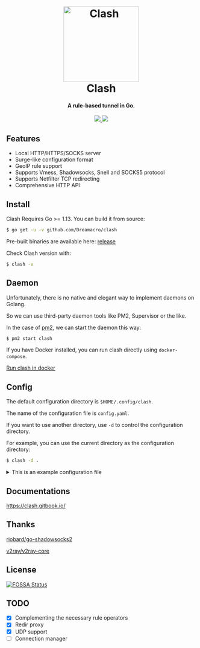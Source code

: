 <h1 align="center">
  <img src="https://github.com/Dreamacro/clash/raw/master/docs/logo.png" alt="Clash" width="200">
  <br>Clash<br>
</h1>

<h4 align="center">A rule-based tunnel in Go.</h4>

<p align="center">
  <a href="https://goreportcard.com/report/github.com/Dreamacro/clash">
    <img src="https://goreportcard.com/badge/github.com/Dreamacro/clash?style=flat-square">
  </a>
  <a href="https://github.com/Dreamacro/clash/releases">
    <img src="https://img.shields.io/github/release/Dreamacro/clash/all.svg?style=flat-square">
  </a>
</p>

## Features

- Local HTTP/HTTPS/SOCKS server
- Surge-like configuration format
- GeoIP rule support
- Supports Vmess, Shadowsocks, Snell and SOCKS5 protocol
- Supports Netfilter TCP redirecting
- Comprehensive HTTP API

## Install

Clash Requires Go >= 1.13. You can build it from source:

```sh
$ go get -u -v github.com/Dreamacro/clash
```

Pre-built binaries are available here: [release](https://github.com/Dreamacro/clash/releases)

Check Clash version with:

```sh
$ clash -v
```

## Daemon

Unfortunately, there is no native and elegant way to implement daemons on Golang.

So we can use third-party daemon tools like PM2, Supervisor or the like.

In the case of [pm2](https://github.com/Unitech/pm2), we can start the daemon this way:

```sh
$ pm2 start clash
```

If you have Docker installed, you can run clash directly using `docker-compose`.

[Run clash in docker](https://github.com/Dreamacro/clash/wiki/Run-clash-in-docker)

## Config

The default configuration directory is `$HOME/.config/clash`.

The name of the configuration file is `config.yaml`.

If you want to use another directory, use `-d` to control the configuration directory.

For example, you can use the current directory as the configuration directory:

```sh
$ clash -d .
```

<details>
  <summary>This is an example configuration file</summary>

```yml
# port of HTTP
port: 7890

# port of SOCKS5
socks-port: 7891

# redir port for Linux and macOS
# redir-port: 7892

allow-lan: false

# Only applicable when setting allow-lan to true
# "*": bind all IP addresses
# 192.168.122.11: bind a single IPv4 address
# "[aaaa::a8aa:ff:fe09:57d8]": bind a single IPv6 address
# bind-address: "*"

# Rule / Global/ Direct (default is Rule)
mode: Rule

# set log level to stdout (default is info)
# info / warning / error / debug / silent
log-level: info

# RESTful API for clash
external-controller: 127.0.0.1:9090

# you can put the static web resource (such as clash-dashboard) to a directory, and clash would serve in `${API}/ui`
# input is a relative path to the configuration directory or an absolute path
# external-ui: folder

# Secret for RESTful API (Optional)
# secret: ""

# experimental feature
experimental:
  ignore-resolve-fail: true # ignore dns resolve fail, default value is true

# authentication of local SOCKS5/HTTP(S) server
# authentication:
#  - "user1:pass1"
#  - "user2:pass2"

# # experimental hosts, support wildcard (e.g. *.clash.dev Even *.foo.*.example.com)
# # static domain has a higher priority than wildcard domain (foo.example.com > *.example.com)
# hosts:
#   '*.clash.dev': 127.0.0.1
#   'alpha.clash.dev': '::1'

# dns:
  # enable: true # set true to enable dns (default is false)
  # ipv6: false # default is false
  # listen: 0.0.0.0:53
  # enhanced-mode: redir-host # or fake-ip
  # # fake-ip-range: 198.18.0.1/16 # if you don't know what it is, don't change it
  # nameserver:
  #   - 114.114.114.114
  #   - tls://dns.rubyfish.cn:853 # dns over tls
  #   - https://1.1.1.1/dns-query # dns over https
  # fallback: # concurrent request with nameserver, fallback used when GEOIP country isn't CN
  #   - tcp://1.1.1.1
  # fallback-filter:
  #   geoip: true # default
  #   ipcidr: # ips in these subnets will be considered polluted
  #     - 240.0.0.0/4

Proxy:

# shadowsocks
# The supported ciphers(encrypt methods):
#   aes-128-gcm aes-192-gcm aes-256-gcm
#   aes-128-cfb aes-192-cfb aes-256-cfb
#   aes-128-ctr aes-192-ctr aes-256-ctr
#   rc4-md5 chacha20 chacha20-ietf xchacha20
#   chacha20-ietf-poly1305 xchacha20-ietf-poly1305
- name: "ss1"
  type: ss
  server: server
  port: 443
  cipher: chacha20-ietf-poly1305
  password: "password"
  # udp: true

# old obfs configuration format remove after prerelease
- name: "ss2"
  type: ss
  server: server
  port: 443
  cipher: chacha20-ietf-poly1305
  password: "password"
  plugin: obfs
  plugin-opts:
    mode: tls # or http
    # host: bing.com

- name: "ss3"
  type: ss
  server: server
  port: 443
  cipher: chacha20-ietf-poly1305
  password: "password"
  plugin: v2ray-plugin
  plugin-opts:
    mode: websocket # no QUIC now
    # tls: true # wss
    # skip-cert-verify: true
    # host: bing.com
    # path: "/"
    # mux: true
    # headers:
    #   custom: value

# vmess
# cipher support auto/aes-128-gcm/chacha20-poly1305/none
- name: "vmess"
  type: vmess
  server: server
  port: 443
  uuid: uuid
  alterId: 32
  cipher: auto
  # udp: true
  # tls: true
  # skip-cert-verify: true
  # network: ws
  # ws-path: /path
  # ws-headers:
  #   Host: v2ray.com

# socks5
- name: "socks"
  type: socks5
  server: server
  port: 443
  # username: username
  # password: password
  # tls: true
  # skip-cert-verify: true
  # udp: true

# http
- name: "http"
  type: http
  server: server
  port: 443
  # username: username
  # password: password
  # tls: true # https
  # skip-cert-verify: true

# snell
- name: "snell"
  type: snell
  server: server
  port: 44046
  psk: yourpsk
  # obfs-opts:
    # mode: http # or tls
    # host: bing.com

Proxy Group:
# url-test select which proxy will be used by benchmarking speed to a URL.
- name: "auto"
  type: url-test
  proxies:
    - ss1
    - ss2
    - vmess1
  url: 'http://www.gstatic.com/generate_204'
  interval: 300

# fallback select an available policy by priority. The availability is tested by accessing an URL, just like an auto url-test group.
- name: "fallback-auto"
  type: fallback
  proxies:
    - ss1
    - ss2
    - vmess1
  url: 'http://www.gstatic.com/generate_204'
  interval: 300

# load-balance: The request of the same eTLD will be dial on the same proxy.
- name: "load-balance"
  type: load-balance
  proxies:
    - ss1
    - ss2
    - vmess1
  url: 'http://www.gstatic.com/generate_204'
  interval: 300

# select is used for selecting proxy or proxy group
# you can use RESTful API to switch proxy, is recommended for use in GUI.
- name: Proxy
  type: select
  proxies:
    - ss1
    - ss2
    - vmess1
    - auto

Rule:
- DOMAIN-SUFFIX,google.com,auto
- DOMAIN-KEYWORD,google,auto
- DOMAIN,google.com,auto
- DOMAIN-SUFFIX,ad.com,REJECT
- IP-CIDR,127.0.0.0/8,DIRECT
# rename SOURCE-IP-CIDR and would remove after prerelease
- SRC-IP-CIDR,192.168.1.201/32,DIRECT
- GEOIP,CN,DIRECT
- DST-PORT,80,DIRECT
- SRC-PORT,7777,DIRECT
# FINAL would remove after prerelease
# you also can use `FINAL,Proxy` or `FINAL,,Proxy` now
- MATCH,auto
```
</details>

## Documentations
https://clash.gitbook.io/

## Thanks

[riobard/go-shadowsocks2](https://github.com/riobard/go-shadowsocks2)

[v2ray/v2ray-core](https://github.com/v2ray/v2ray-core)

## License

[![FOSSA Status](https://app.fossa.io/api/projects/git%2Bgithub.com%2FDreamacro%2Fclash.svg?type=large)](https://app.fossa.io/projects/git%2Bgithub.com%2FDreamacro%2Fclash?ref=badge_large)

## TODO

- [x] Complementing the necessary rule operators
- [x] Redir proxy
- [x] UDP support
- [ ] Connection manager
